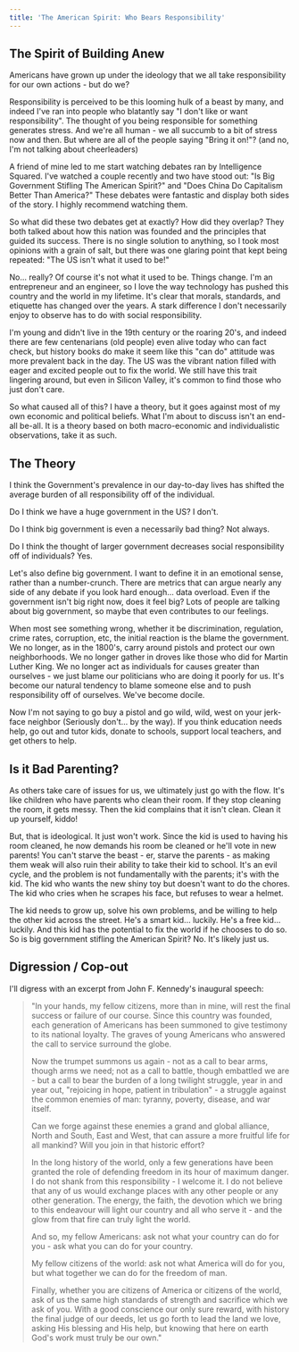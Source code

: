 ```yaml
---
title: 'The American Spirit: Who Bears Responsibility'
---
```


The Spirit of Building Anew
---------------------------

Americans have grown up under the ideology that we all take responsibility for our own actions - but do we?

Responsibility is perceived to be this looming hulk of a beast by many, and indeed I've ran into people who blatantly say "I don't like or want responsibility". The thought of you being responsible for something generates stress. And we're all human - we all succumb to a bit of stress now and then. But where are all of the people saying "Bring it on!"? (and no, I'm not talking about cheerleaders)

A friend of mine led to me start watching debates ran by Intelligence Squared. I've watched a couple recently and two have stood out: "Is Big Government Stifling The American Spirit?" and "Does China Do Capitalism Better Than America?" These debates were fantastic and display both sides of the story. I highly recommend watching them.

So what did these two debates get at exactly? How did they overlap? They both talked about how this nation was founded and the principles that guided its success. There is no single solution to anything, so I took most opinions with a grain of salt, but there was one glaring point that kept being repeated: "The US isn't what it used to be!"

No... really? Of course it's not what it used to be. Things change. I'm an entrepreneur and an engineer, so I love the way technology has pushed this country and the world in my lifetime. It's clear that morals, standards, and etiquette has changed over the years. A stark difference I don't necessarily enjoy to observe has to do with social responsibility.

I'm young and didn't live in the 19th century or the roaring 20's, and indeed there are few centenarians (old people) even alive today who can fact check, but history books do make it seem like this "can do" attitude was more prevalent back in the day. The US was the vibrant nation filled with eager and excited people out to fix the world. We still have this trait lingering around, but even in Silicon Valley, it's common to find those who just don't care.

So what caused all of this? I have a theory, but it goes against most of my own economic and political beliefs. What I'm about to discuss isn't an end-all be-all. It is a theory based on both macro-economic and individualistic observations, take it as such.

The Theory
----------

I think the Government's prevalence in our day-to-day lives has shifted the average burden of all responsibility off of the individual. 

Do I think we have a huge government in the US? I don't.

Do I think big government is even a necessarily bad thing? Not always.

Do I think the thought of larger government decreases social responsibility off of individuals? Yes.

Let's also define big government. I want to define it in an emotional sense, rather than a number-crunch. There are metrics that can argue nearly any side of any debate if you look hard enough... data overload. Even if the government isn't big right now, does it feel big? Lots of people are talking about big government, so maybe that even contributes to our feelings.

When most see something wrong, whether it be discrimination, regulation, crime rates, corruption, etc, the initial reaction is the blame the government. We no longer, as in the 1800's, carry around pistols and protect our own neighborhoods. We no longer gather in droves like those who did for Martin Luther King. We no longer act as individuals for causes greater than ourselves - we just blame our politicians who are doing it poorly for us. It's become our natural tendency to blame someone else and to push responsibility off of ourselves. We've become docile.

Now I'm not saying to go buy a pistol and go wild, wild, west on your jerk-face neighbor (Seriously don't... by the way). If you think education needs help, go out and tutor kids, donate to schools, support local teachers, and get others to help. 

Is it Bad Parenting?
--------------------

As others take care of issues for us, we ultimately just go with the flow. It's like children who have parents who clean their room. If they stop cleaning the room, it gets messy. Then the kid complains that it isn't clean. Clean it up yourself, kiddo!

But, that is ideological. It just won't work. Since the kid is used to having his room cleaned, he now demands his room be cleaned or he'll vote in new parents! You can't starve the beast - er, starve the parents - as making them weak will also ruin their ability to take their kid to school. It's an evil cycle, and the problem is not fundamentally with the parents; it's with the kid. The kid who wants the new shiny toy but doesn't want to do the chores. The kid who cries when he scrapes his face, but refuses to wear a helmet.

The kid needs to grow up, solve his own problems, and be willing to help the other kid across the street. He's a smart kid... luckily. He's a free kid... luckily. And this kid has the potential to fix the world if he chooses to do so. So is big government stifling the American Spirit? No. It's likely just us.

Digression / Cop-out
--------------------

I'll digress with an excerpt from John F. Kennedy's inaugural speech:

>	"In your hands, my fellow citizens, more than in mine, will rest the final success or failure of our course. Since this country was founded, each generation of Americans has been summoned to give testimony to its national loyalty. The graves of young Americans who answered the call to service surround the globe.
>
> Now the trumpet summons us again - not as a call to bear arms, though arms we need; not as a call to battle, though embattled we are - but a call to bear the burden of a long twilight struggle, year in and year out, "rejoicing in hope, patient in tribulation" - a struggle against the common enemies of man: tyranny, poverty, disease, and war itself.
>
> Can we forge against these enemies a grand and global alliance, North and South, East and West, that can assure a more fruitful life for all mankind? Will you join in that historic effort?
>
> In the long history of the world, only a few generations have been granted the role of defending freedom in its hour of maximum danger. I do not shank from this responsibility - I welcome it. I do not believe that any of us would exchange places with any other people or any other generation. The energy, the faith, the devotion which we bring to this endeavour will light our country and all who serve it - and the glow from that fire can truly light the world.
>
> And so, my fellow Americans: ask not what your country can do for you - ask what you can do for your country.
>
> My fellow citizens of the world: ask not what America will do for you, but what together we can do for the freedom of man.
>
> Finally, whether you are citizens of America or citizens of the world, ask of us the same high standards of strength and sacrifice which we ask of you. With a good conscience our only sure reward, with history the final judge of our deeds, let us go forth to lead the land we love, asking His blessing and His help, but knowing that here on earth God's work must truly be our own."
